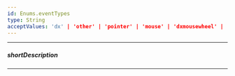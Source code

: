 ```yaml
---
id: Enums.eventTypes
type: String
acceptValues: 'dx' | 'other' | 'pointer' | 'mouse' | 'dxmousewheel' | 'touch' | 'keyboard'
---
```

---
##### shortDescription
<!-- Description goes here -->

---
<!-- Description goes here -->